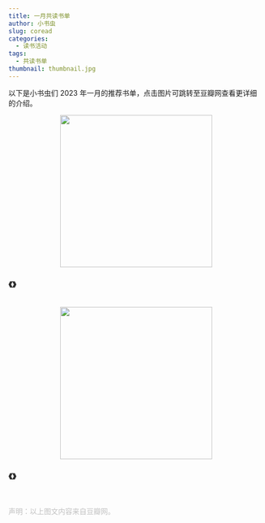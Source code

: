 ```yaml
---
title: 一月共读书单
author: 小书虫
slug: coread
categories:
  - 读书活动
tags:
  - 共读书单
thumbnail: thumbnail.jpg
---
```


以下是小书虫们 2023 年一月的推荐书单，点击图片可跳转至豆瓣网查看更详细的介绍。

<center><a href="https://book.douban.com/subject/3674537/"><img src="https://inews.gtimg.com/newsapp_bt/0/14594973727/1000" width="300"></a></center>

### 《》


> 

<br>

<center><a href="https://book.douban.com/subject/3674537/"><img src="https://inews.gtimg.com/newsapp_bt/0/14594973727/1000" width="300"></a></center>

### 《》

> 

<br>

<font color="#C1C1C1">声明：以上图文内容来自豆瓣网。</font>
